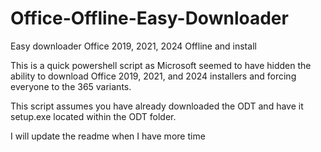 # Office-Offline-Easy-Downloader
Easy downloader Office 2019, 2021, 2024 Offline and install

This is a quick powershell script as Microsoft seemed to have hidden the ability to download Office 2019, 2021, and 2024 installers and forcing everyone to the 365 variants.

This script assumes you have already downloaded the ODT and have it setup.exe located within the ODT folder.

I will update the readme when I have more time
